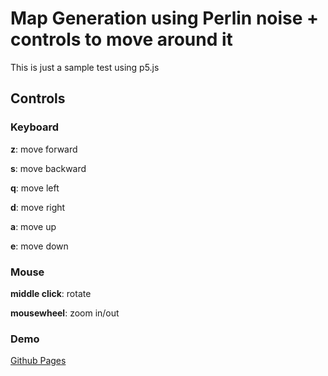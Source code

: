 # Map Generation using Perlin noise + controls to move around it
This is just a sample test using p5.js

## Controls
### Keyboard
**z**: move forward

**s**: move backward

**q**: move left

**d**: move right

**a**: move up

**e**: move down

### Mouse
**middle click**: rotate

**mousewheel**: zoom in/out


### Demo
[Github Pages](https://thibdt.github.io/3d_tests_terrain/)
